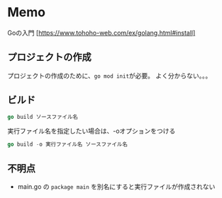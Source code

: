 # Memo

Goの入門
[https://www.tohoho-web.com/ex/golang.html#install]

## プロジェクトの作成

プロジェクトの作成のために、```go mod init```が必要。
よく分からない。。。

## ビルド

```go
go build ソースファイル名
```

実行ファイル名を指定したい場合は、-oオプションをつける

```go
go build -o 実行ファイル名 ソースファイル名
```

##  不明点

- main.go  の ```package main``` を別名にすると実行ファイルが作成されない
